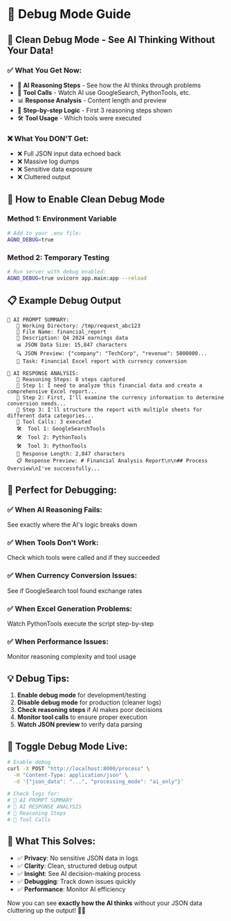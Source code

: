 # 🐛 Debug Mode Guide

## 🎯 **Clean Debug Mode - See AI Thinking Without Your Data!**

### **✅ What You Get Now:**
- 🤖 **AI Reasoning Steps** - See how the AI thinks through problems
- 🔧 **Tool Calls** - Watch AI use GoogleSearch, PythonTools, etc.
- 📊 **Response Analysis** - Content length and preview
- 💭 **Step-by-step Logic** - First 3 reasoning steps shown
- 🛠️  **Tool Usage** - Which tools were executed

### **❌ What You DON'T Get:**
- ❌ Full JSON input data echoed back
- ❌ Massive log dumps
- ❌ Sensitive data exposure
- ❌ Cluttered output

## 🔧 **How to Enable Clean Debug Mode**

### **Method 1: Environment Variable**
```bash
# Add to your .env file:
AGNO_DEBUG=true
```

### **Method 2: Temporary Testing**
```bash
# Run server with debug enabled:
AGNO_DEBUG=true uvicorn app.main:app --reload
```

## 📋 **Example Debug Output**

```
🤖 AI PROMPT SUMMARY:
   📁 Working Directory: /tmp/request_abc123
   📄 File Name: financial_report
   📝 Description: Q4 2024 earnings data
   📊 JSON Data Size: 15,847 characters
   🔍 JSON Preview: {"company": "TechCorp", "revenue": 5000000...
   🎯 Task: Financial Excel report with currency conversion

🧠 AI RESPONSE ANALYSIS:
   🤔 Reasoning Steps: 8 steps captured
   💭 Step 1: I need to analyze this financial data and create a comprehensive Excel report...
   💭 Step 2: First, I'll examine the currency information to determine conversion needs...
   💭 Step 3: I'll structure the report with multiple sheets for different data categories...
   🔧 Tool Calls: 3 executed
   🛠️  Tool 1: GoogleSearchTools
   🛠️  Tool 2: PythonTools  
   🛠️  Tool 3: PythonTools
   📄 Response Length: 2,847 characters
   📋 Response Preview: # Financial Analysis Report\n\n## Process Overview\nI've successfully...
```

## 🚀 **Perfect for Debugging:**

### **✅ When AI Reasoning Fails:**
See exactly where the AI's logic breaks down

### **✅ When Tools Don't Work:**
Check which tools were called and if they succeeded

### **✅ When Currency Conversion Issues:**
See if GoogleSearch tool found exchange rates

### **✅ When Excel Generation Problems:**
Watch PythonTools execute the script step-by-step

### **✅ When Performance Issues:**
Monitor reasoning complexity and tool usage

## 💡 **Debug Tips:**

1. **Enable debug mode** for development/testing
2. **Disable debug mode** for production (cleaner logs)
3. **Check reasoning steps** if AI makes poor decisions
4. **Monitor tool calls** to ensure proper execution
5. **Watch JSON preview** to verify data parsing

## 🔄 **Toggle Debug Mode Live:**

```bash
# Enable debug
curl -X POST "http://localhost:8000/process" \
  -H "Content-Type: application/json" \
  -d '{"json_data": "...", "processing_mode": "ai_only"}'

# Check logs for:
# 🤖 AI PROMPT SUMMARY
# 🧠 AI RESPONSE ANALYSIS
# 🤔 Reasoning Steps
# 🔧 Tool Calls
```

## 🎯 **What This Solves:**

- ✅ **Privacy**: No sensitive JSON data in logs
- ✅ **Clarity**: Clean, structured debug output
- ✅ **Insight**: See AI decision-making process
- ✅ **Debugging**: Track down issues quickly
- ✅ **Performance**: Monitor AI efficiency

Now you can see **exactly how the AI thinks** without your JSON data cluttering up the output! 🧠✨